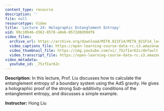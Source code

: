 ```yaml
---
content_type: resource
description: ''
file: null
resourcetype: Video
title: 'Lecture 24: Holographic Entanglement Entropy'
uid: 99c10b46-d362-8578-a0e6-0572d8d99df6
video_files:
  archive_url: https://archive.org/download/MIT8.821F14/MIT8_821F14_lec24_300k.mp4
  video_captions_file: https://open-learning-course-data-rc.s3.amazonaws.com/8-821-string-theory-and-holographic-duality-fall-2014/102d10ab09fb50bc9558514fd9d61add_75zfIar62c.vtt
  video_thumbnail_file: https://img.youtube.com/vi/_75zfIar62c/default.jpg
  video_transcript_file: https://open-learning-course-data-rc.s3.amazonaws.com/8-821-string-theory-and-holographic-duality-fall-2014/c3e2bebf2ac2132ec3738d2cc5c07e92_75zfIar62c.pdf
video_metadata:
  youtube_id: _75zfIar62c
---
```


**Description:** In this lecture, Prof. Liu discusses how to calculate the entanglement entropy of a boundary system using the AdS gravity. He gives a holographic proof of the strong Sub-additivity conditions of the entanglement entropy, and discusses a simple example.

**Instructor:** Hong Liu